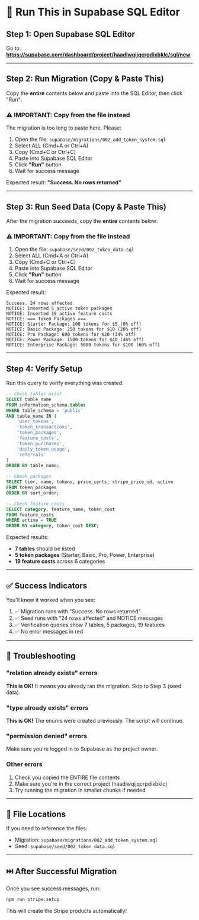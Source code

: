 # 🚀 Run This in Supabase SQL Editor

## Step 1: Open Supabase SQL Editor

Go to: **https://supabase.com/dashboard/project/haadlwqijqcrpdixbklc/sql/new**

---

## Step 2: Run Migration (Copy & Paste This)

Copy the **entire** contents below and paste into the SQL Editor, then click "Run":

### ⚠️ IMPORTANT: Copy from the file instead

The migration is too long to paste here. Please:

1. Open the file: `supabase/migrations/002_add_token_system.sql`
2. Select ALL (Cmd+A or Ctrl+A)
3. Copy (Cmd+C or Ctrl+C)
4. Paste into Supabase SQL Editor
5. Click **"Run"** button
6. Wait for success message

Expected result: **"Success. No rows returned"**

---

## Step 3: Run Seed Data (Copy & Paste This)

After the migration succeeds, copy the **entire** contents below:

### ⚠️ IMPORTANT: Copy from the file instead

1. Open the file: `supabase/seed/002_token_data.sql`
2. Select ALL (Cmd+A or Ctrl+A)
3. Copy (Cmd+C or Ctrl+C)
4. Paste into Supabase SQL Editor
5. Click **"Run"** button
6. Wait for success message

Expected result:
```
Success. 24 rows affected
NOTICE: Inserted 5 active token packages
NOTICE: Inserted 19 active feature costs
NOTICE: === Token Packages ===
NOTICE: Starter Package: 100 tokens for $5 (0% off)
NOTICE: Basic Package: 250 tokens for $10 (20% off)
NOTICE: Pro Package: 600 tokens for $20 (34% off)
NOTICE: Power Package: 1500 tokens for $40 (46% off)
NOTICE: Enterprise Package: 5000 tokens for $100 (60% off)
```

---

## Step 4: Verify Setup

Run this query to verify everything was created:

```sql
-- Check tables exist
SELECT table_name
FROM information_schema.tables
WHERE table_schema = 'public'
AND table_name IN (
    'user_tokens',
    'token_transactions',
    'token_packages',
    'feature_costs',
    'token_purchases',
    'daily_token_usage',
    'referrals'
)
ORDER BY table_name;

-- Check packages
SELECT tier, name, tokens, price_cents, stripe_price_id, active
FROM token_packages
ORDER BY sort_order;

-- Check feature costs
SELECT category, feature_name, token_cost
FROM feature_costs
WHERE active = TRUE
ORDER BY category, token_cost DESC;
```

Expected results:
- **7 tables** should be listed
- **5 token packages** (Starter, Basic, Pro, Power, Enterprise)
- **19 feature costs** across 6 categories

---

## ✅ Success Indicators

You'll know it worked when you see:

1. ✅ Migration runs with "Success. No rows returned"
2. ✅ Seed runs with "24 rows affected" and NOTICE messages
3. ✅ Verification queries show 7 tables, 5 packages, 19 features
4. ✅ No error messages in red

---

## 🐛 Troubleshooting

### "relation already exists" errors
**This is OK!** It means you already ran the migration. Skip to Step 3 (seed data).

### "type already exists" errors
**This is OK!** The enums were created previously. The script will continue.

### "permission denied" errors
Make sure you're logged in to Supabase as the project owner.

### Other errors
1. Check you copied the ENTIRE file contents
2. Make sure you're in the correct project (haadlwqijqcrpdixbklc)
3. Try running the migration in smaller chunks if needed

---

## 📁 File Locations

If you need to reference the files:
- Migration: `supabase/migrations/002_add_token_system.sql`
- Seed: `supabase/seed/002_token_data.sql`

---

## ⏭️ After Successful Migration

Once you see success messages, run:

```bash
npm run stripe:setup
```

This will create the Stripe products automatically!

